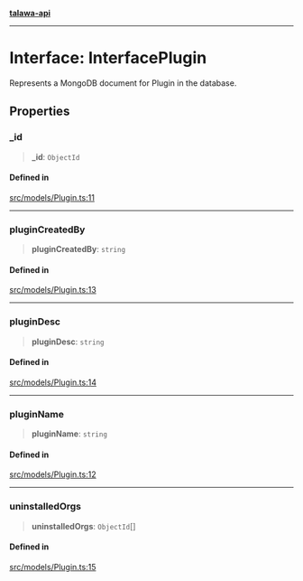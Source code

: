 [**talawa-api**](../../../README.md)

***

# Interface: InterfacePlugin

Represents a MongoDB document for Plugin in the database.

## Properties

### \_id

> **\_id**: `ObjectId`

#### Defined in

[src/models/Plugin.ts:11](https://github.com/Suyash878/talawa-api/blob/b5a9d8b4a1ea678a3d6f5b710b3721f91a3052fc/src/models/Plugin.ts#L11)

***

### pluginCreatedBy

> **pluginCreatedBy**: `string`

#### Defined in

[src/models/Plugin.ts:13](https://github.com/Suyash878/talawa-api/blob/b5a9d8b4a1ea678a3d6f5b710b3721f91a3052fc/src/models/Plugin.ts#L13)

***

### pluginDesc

> **pluginDesc**: `string`

#### Defined in

[src/models/Plugin.ts:14](https://github.com/Suyash878/talawa-api/blob/b5a9d8b4a1ea678a3d6f5b710b3721f91a3052fc/src/models/Plugin.ts#L14)

***

### pluginName

> **pluginName**: `string`

#### Defined in

[src/models/Plugin.ts:12](https://github.com/Suyash878/talawa-api/blob/b5a9d8b4a1ea678a3d6f5b710b3721f91a3052fc/src/models/Plugin.ts#L12)

***

### uninstalledOrgs

> **uninstalledOrgs**: `ObjectId`[]

#### Defined in

[src/models/Plugin.ts:15](https://github.com/Suyash878/talawa-api/blob/b5a9d8b4a1ea678a3d6f5b710b3721f91a3052fc/src/models/Plugin.ts#L15)
